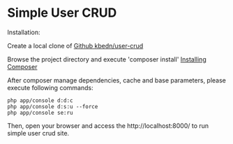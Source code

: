 Simple User CRUD
========================
Installation:
 
 Create a local clone of [Github kbedn/user-crud](https://github.com/kbedn/user-crud.git)
 
 Browse the project directory and execute 'composer install' [Installing Composer](https://symfony.com/doc/current/cookbook/composer.html)
 
 After composer manage dependencies, cache and base parameters, please execute following commands:
    
    php app/console d:d:c
    php app/console d:s:u --force
    php app/console se:ru

 Then, open your browser and access the http://localhost:8000/ to run simple user crud site.
